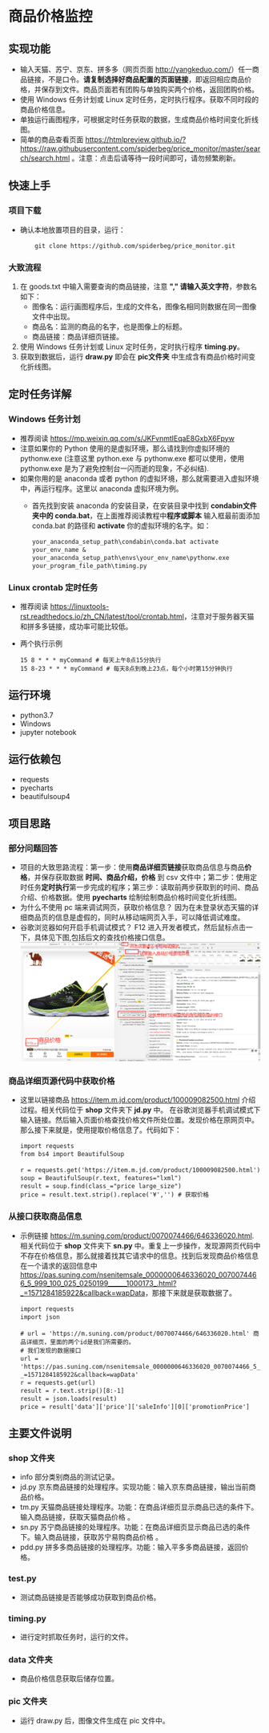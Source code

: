 # 商品价格监控
## 实现功能
* 输入天猫、苏宁、京东、拼多多（网页页面 <http://yangkeduo.com/>）任一商品链接，不是口令。**请复制选择好商品配置的页面链接**，即返回相应商品价格，并保存到文件。商品页面若有团购与单独购买两个价格，返回团购价格。
* 使用 Windows 任务计划或 Linux 定时任务，定时执行程序。获取不同时段的商品价格信息。
* 单独运行画图程序，可根据定时任务获取的数据，生成商品价格时间变化折线图。
* 简单的商品查看页面 <https://htmlpreview.github.io/?https://raw.githubusercontent.com/spiderbeg/price_monitor/master/search/search.html> 。注意：点击后请等待一段时间即可，请勿频繁刷新。
## 快速上手
### 项目下载
* 确认本地放置项目的目录，运行：
          
          git clone https://github.com/spiderbeg/price_monitor.git
### 大致流程
1. 在 goods.txt 中输入需要查询的商品链接，注意 **\",\" 请输入英文字符**，参数名如下：
      * 图像名：运行画图程序后，生成的文件名，图像名相同则数据在同一图像文件中出现。
      * 商品名：监测的商品的名字，也是图像上的标题。
      * 商品链接：商品详细页链接。
2. 使用 Windows 任务计划或 Linux 定时任务，定时执行程序 **timing.py**。
3. 获取到数据后，运行 **draw.py** 即会在 **pic文件夹** 中生成含有商品价格时间变化折线图。
## 定时任务详解
### Windows 任务计划
* 推荐阅读 <https://mp.weixin.qq.com/s/JKFvnmtlEqaE8GxbX6Fpyw>
* 注意如果你的 Python 使用的是虚拟环境，那么请找到你虚拟环境的 pythonw.exe (注意这里 python.exe 与 pythonw.exe 都可以使用，使用 pythonw.exe 是为了避免控制台一闪而逝的现象，不必纠结).
* 如果你用的是 anaconda 或者 python 的虚拟环境，那么就需要进入虚拟环境中，再运行程序。这里以 anaconda 虚拟环境为例。
    * 首先找到安装 anaconda 的安装目录，在安装目录中找到 **condabin文件夹中的 conda.bat**，在上面推荐阅读教程中**程序或脚本** 输入框最前面添加 conda.bat 的路径和 **activate** 你的虚拟环境的名字。如： 
    
          your_anaconda_setup_path\condabin\conda.bat activate your_env_name & your_anaconda_setup_path\envs\your_env_name\pythonw.exe your_program_file_path\timing.py
### Linux crontab 定时任务
* 推荐阅读 <https://linuxtools-rst.readthedocs.io/zh_CN/latest/tool/crontab.html>，注意对于服务器天猫和拼多多链接，成功率可能比较低。
* 两个执行示例

      15 8 * * * myCommand # 每天上午8点15分执行
      15 8-23 * * * myCommand # 每天8点到晚上23点，每个小时第15分钟执行 
## 运行环境
* python3.7
* Windows
* jupyter notebook
## 运行依赖包
* requests
* pyecharts
* beautifulsoup4
## 项目思路
### 部分问题回答
* 项目的大致思路流程：第一步：使用**商品详细页链接**获取商品信息与商品**价格**，并保存获取数据 **时间、商品介绍，价格** 到 csv 文件中；第二步：使用定时任务**定时执行**第一步完成的程序；第三步：读取前两步获取到的时间、商品介绍、价格数据。使用 **pyecharts** 绘制绘制商品价格时间变化折线图。
* 为什么不使用 pc 端来调试网页，获取价格信息？ 因为在未登录状态天猫的详细商品页的信息是虚假的，同时从移动端网页入手，可以降低调试难度。
* 谷歌浏览器如何开启手机调试模式？ F12 进入开发者模式，然后鼠标点击一下，具体见下图,包括后文的查找价格接口信息。
![follow](follow.png)<br>
### 商品详细页源代码中获取价格
* 这里以链接商品 <https://item.m.jd.com/product/100009082500.html> 介绍过程。相关代码位于 **shop** 文件夹下 **jd.py** 中。 在谷歌浏览器手机调试模式下输入链接。然后输入页面价格查找价格文件所处位置。发现价格在原网页中。那么接下来就是，使用提取价格信息了。代码如下：

      import requests
      from bs4 import BeautifulSoup

      r = requests.get('https://item.m.jd.com/product/100009082500.html')
      soup = BeautifulSoup(r.text, features="lxml")
      result = soup.find(class_="price large_size")
      price = result.text.strip().replace('¥','') # 获取价格
        
### 从接口获取商品信息
* 示例链接 <https://m.suning.com/product/0070074466/646336020.html>. 相关代码位于 **shop** 文件夹下 **sn.py** 中。重复上一步操作，发现源网页代码中不存在价格信息，那么就接着找其它请求中的信息。找到后发现商品价格信息在一个请求的返回信息中 <https://pas.suning.com/nsenitemsale_0000000646336020_0070074466_5_999_100_025_0250199______1000173_.html?_=1571284185922&callback=wapData>，那接下来就是获取数据了。

      import requests
      import json
      
      # url = 'https://m.suning.com/product/0070074466/646336020.html' 商品详细页，里面的两个id是我们所需要的。
      # 我们发现的数据接口
      url = 'https://pas.suning.com/nsenitemsale_0000000646336020_0070074466_5_999_100_025_0250199______1000173_.html?_=1571284185922&callback=wapData'
      r = requests.get(url)
      result = r.text.strip()[8:-1]
      result = json.loads(result)
      price = result['data']['price']['saleInfo'][0]['promotionPrice']
## 主要文件说明
### shop 文件夹
* info 部分类别商品的测试记录。
* jd.py 京东商品链接的处理程序。实现功能：输入京东商品链接，输出当前商品价格。
* tm.py 天猫商品链接处理程序。功能：在商品详细页显示商品已选的条件下。输入商品链接，获取天猫商品价格 。
* sn.py 苏宁商品链接的处理程序。功能：在商品详细页显示商品已选的条件下。输入商品链接，获取苏宁易购商品价格 。
* pdd.py 拼多多商品链接的处理程序。功能：输入平多多商品链接，返回价格。
### test.py
* 测试商品链接是否能够成功获取到商品价格。
### timing.py
* 进行定时抓取任务时，运行的文件。
### data 文件夹
* 商品价格信息获取后储存位置。
### pic 文件夹
* 运行 draw.py 后，图像文件生成在 pic 文件中。

